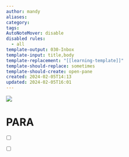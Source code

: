```yaml
---
author: mandy
aliases: 
category: 
tags: 
AutoNoteMover: disable
disabled rules:
  - all
template-output: 030-Inbox
template-input: title,body
template-replacement: "[[learning-template]]"
template-should-replace: sometimes
template-should-create: open-pane
created: 2024-02-05T14:13
updated: 2024-02-05T16:01
---
```

![](https://pic.sopili.net/pub/emoji/twitter/2/72x72/1f4d6.png)
# PARA

- [ ] []()
- [ ] []()





